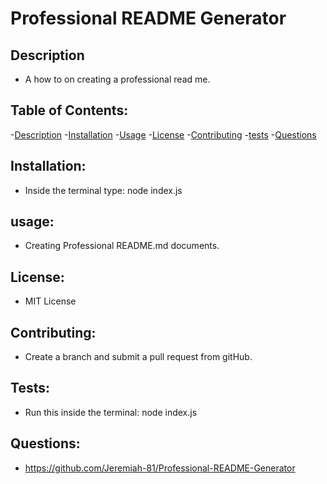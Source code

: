 # Professional README Generator 


  ## Description
  - A how to on creating a professional read me.


  ## Table of Contents:
  -[Description](#Description)
  -[Installation](#Installation)
  -[Usage](#Usage)
  -[License](#License)
  -[Contributing](#Contributing)
  -[tests](#tests)
  -[Questions](#Questions)

  ## Installation:
  - Inside the terminal type: node index.js

  ## usage:
  - Creating Professional README.md documents.

  ## License:
  - MIT License

  ## Contributing:
  - Create a branch and submit a pull request from gitHub.

  ## Tests:
  - Run this inside the terminal: node index.js

  ## Questions:
  - https://github.com/Jeremiah-81/Professional-README-Generator
